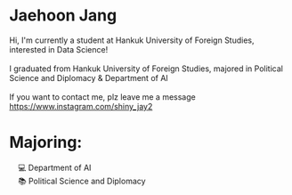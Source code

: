 # Jaehoon Jang

Hi, I'm currently a student at Hankuk University of Foreign Studies, interested in Data Science!<br><br>
I graduated from Hankuk University of Foreign Studies, majored in Political Science and Diplomacy & Department of AI<br><br>If you want to contact me, plz leave me a message https://www.instagram.com/shiny_jay2
# Majoring:<br>
&nbsp;&nbsp;&nbsp;&nbsp;:computer: Department of AI<br>
&nbsp;&nbsp;&nbsp;&nbsp;:books: Political Science and Diplomacy


<!--
**ShinyJay2/ShinyJay2** is a ✨ _special_ ✨ repository because its `README.md` (this file) appears on your GitHub profile.

Here are some ideas to get you started:

- #:pencil2: I’m currently working on ...
- 🌱 I’m currently learning ...
- 👯 I’m looking to collaborate on ...
- 🤔 I’m looking for help with ...
- 💬 Ask me about ...
- 📫 How to reach me: ...
- 😄 Pronouns: ...
- ⚡ Fun fact: ...
-->
